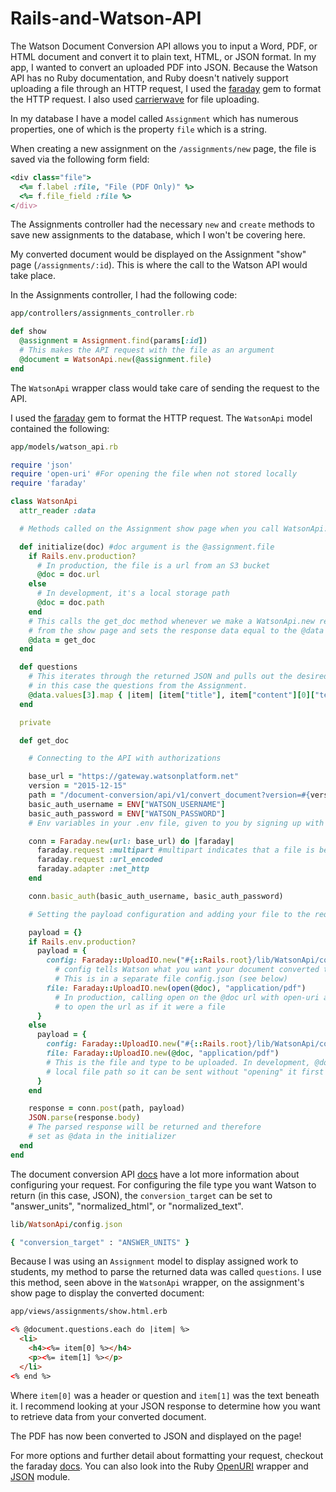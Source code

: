 # Rails-and-Watson-API

The Watson Document Conversion API allows you to input a Word, PDF, or HTML document and convert it to plain text, HTML, or JSON format. In my app, I wanted to convert an uploaded PDF into JSON. Because the Watson API has no Ruby documentation, and Ruby doesn't natively support uploading a file through an HTTP request, I used the [faraday](https://github.com/lostisland/faraday) gem to format the HTTP request. I also used [carrierwave](https://github.com/carrierwaveuploader/carrierwave) for file uploading.

In my database I have a model called `Assignment` which has numerous properties, one of which is the property `file` which is a string. 


When creating a new assignment on the `/assignments/new` page, the file is
saved via the following form field:

```ruby
<div class="file">
  <%= f.label :file, "File (PDF Only)" %>
  <%= f.file_field :file %>
</div>
```
The Assignments controller had the necessary `new` and `create` methods to save
new assignments to the database, which I won't be covering here.

My converted document would be displayed on the Assignment "show" page
(`/assignments/:id`). This is where the call to the Watson API would take
place.

In the Assignments controller, I had the following code:

```ruby
app/controllers/assignments_controller.rb

def show
  @assignment = Assignment.find(params[:id])
  # This makes the API request with the file as an argument
  @document = WatsonApi.new(@assignment.file)
end
```

The `WatsonApi` wrapper class would take care of sending the request to the
API.

I used the [faraday](https://github.com/lostisland/faraday) gem to format the
HTTP request. The `WatsonApi` model contained the following:

```ruby
app/models/watson_api.rb

require 'json'
require 'open-uri' #For opening the file when not stored locally
require 'faraday'

class WatsonApi
  attr_reader :data

  # Methods called on the Assignment show page when you call WatsonApi.new

  def initialize(doc) #doc argument is the @assignment.file
    if Rails.env.production?
      # In production, the file is a url from an S3 bucket
      @doc = doc.url
    else
      # In development, it's a local storage path
      @doc = doc.path
    end
    # This calls the get_doc method whenever we make a WatsonApi.new request
    # from the show page and sets the response data equal to the @data variable
    @data = get_doc
  end

  def questions
    # This iterates through the returned JSON and pulls out the desired data,
    # in this case the questions from the Assignment.
    @data.values[3].map { |item| [item["title"], item["content"][0]["text"]] }
  end

  private

  def get_doc

    # Connecting to the API with authorizations

    base_url = "https://gateway.watsonplatform.net"
    version = "2015-12-15"
    path = "/document-conversion/api/v1/convert_document?version=#{version}"
    basic_auth_username = ENV["WATSON_USERNAME"]
    basic_auth_password = ENV["WATSON_PASSWORD"]
    # Env variables in your .env file, given to you by signing up with Watson

    conn = Faraday.new(url: base_url) do |faraday|
      faraday.request :multipart #multipart indicates that a file is being uploaded
      faraday.request :url_encoded
      faraday.adapter :net_http
    end

    conn.basic_auth(basic_auth_username, basic_auth_password)

    # Setting the payload configuration and adding your file to the request

    payload = {}
    if Rails.env.production?
      payload = {
        config: Faraday::UploadIO.new("#{::Rails.root}/lib/WatsonApi/config.json", "application/json"),
          # config tells Watson what you want your document converted to (JSON/HTML/PLAIN TEXT)
          # This is in a separate file config.json (see below)
        file: Faraday::UploadIO.new(open(@doc), "application/pdf")
          # In production, calling open on the @doc url with open-uri allows us
          # to open the url as if it were a file
      }
    else
      payload = {
        config: Faraday::UploadIO.new("#{::Rails.root}/lib/WatsonApi/config.json", "application/json"),
        file: Faraday::UploadIO.new(@doc, "application/pdf")
      	# This is the file and type to be uploaded. In development, @doc is a
      	# local file path so it can be sent without "opening" it first
      }
    end

    response = conn.post(path, payload)
    JSON.parse(response.body)
    # The parsed response will be returned and therefore
    # set as @data in the initializer
  end
end
```

The document conversion API
[docs](http://www.ibm.com/smarterplanet/us/en/ibmwatson/developercloud/document-conversion/api/v1/#convert-document)
have a lot more information about configuring your request. For configuring the
file type you want Watson to return (in this case, JSON), the
`conversion_target` can be set to "answer_units", "normalized_html", or
"normalized_text".

```ruby
lib/WatsonApi/config.json

{ "conversion_target" : "ANSWER_UNITS" }
```


Because I was using an `Assignment` model to display assigned work to students,
my method to parse the returned data was called `questions`. I use this method,
seen above in the `WatsonApi` wrapper, on the assignment's show page to display
the converted document:

```html
app/views/assignments/show.html.erb

<% @document.questions.each do |item| %>
  <li>
    <h4><%= item[0] %></h4>
    <p><%= item[1] %></p>
  </li>
<% end %>
```
Where `item[0]` was a header or question and `item[1]` was the text beneath it.
I recommend looking at your JSON response to determine how you want to retrieve
data from your converted document.

The PDF has now been converted to JSON and displayed on the page!

For more options and further detail about formatting your request, checkout the
faraday [docs](https://github.com/lostisland/faraday/blob/master/README.md).
You can also look into the Ruby
[OpenURI](http://ruby-doc.org/stdlib-2.1.0/libdoc/open-uri/rdoc/OpenURI.html)
wrapper and [JSON](http://ruby-doc.org/stdlib-2.0.0/libdoc/json/rdoc/JSON.html)
module.

